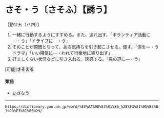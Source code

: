 # さそ・う〔さそふ〕【誘う】

［動ワ五（ハ四）］
1. 一緒に行動するようにすすめる。また、連れ出す。「ボランティア活動に―・う」「ドライブに―・う」
2. そのことが原因となって、ある気持ちを引き起こさせる。促す。「涙を―・うドラマ」「いい陽気に―・われて行楽地に繰り出す」
3. 好ましくない状況などに引き入れる。誘惑する。「悪の道に―・う」
    

\[可能\]**さそえる**

#### 類語

-   [いざなう](https://dictionary.goo.ne.jp/word/%E8%AA%98%E3%81%86_%28%E3%81%84%E3%81%96%E3%81%AA%E3%81%86%29/#jn-10967)

---
`https://dictionary.goo.ne.jp/word/%E8%AA%98%E3%81%86_%28%E3%81%95%E3%81%9D%E3%81%86%29/`